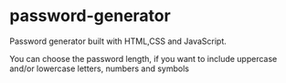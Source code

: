# password-generator
Password generator built with HTML,CSS and JavaScript.

You can choose the password length, if you want to include uppercase and/or lowercase letters, numbers and symbols